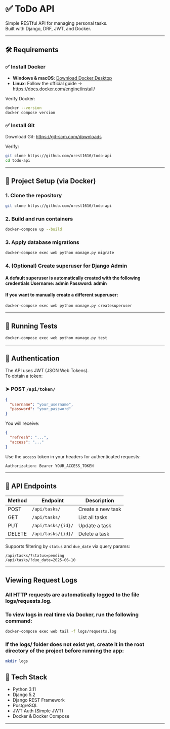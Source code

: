 # ✅ ToDo API

Simple RESTful API for managing personal tasks.  
Built with Django, DRF, JWT, and Docker.

---

## 🛠️ Requirements

### ✅ Install Docker

- **Windows & macOS**: [Download Docker Desktop](https://www.docker.com/products/docker-desktop/)
- **Linux**: Follow the official guide → https://docs.docker.com/engine/install/

Verify Docker:

```bash
docker --version
docker compose version
```

### ✅ Install Git

Download Git: https://git-scm.com/downloads

Verify:

```bash
git clone https://github.com/orest1616/todo-api
cd todo-api
```

---

## 🚀 Project Setup (via Docker)

### 1. Clone the repository

```bash
git clone https://github.com/orest1616/todo-api
```

### 2. Build and run containers

```bash
docker-compose up --build
```

### 3. Apply database migrations

```bash
docker-compose exec web python manage.py migrate
```

### 4. (Optional) Create superuser for Django Admin
#### A default superuser is automatically created with the following credentials Username: admin Password: admin
#### If you want to manually create a different superuser:
```bash
docker-compose exec web python manage.py createsuperuser
```

---

## 🧪 Running Tests

```bash
docker-compose exec web python manage.py test
```

---

## 🔐 Authentication

The API uses JWT (JSON Web Tokens).  
To obtain a token:

### ➤ POST `/api/token/`

```json
{
  "username": "your_username",
  "password": "your_password"
}
```

You will receive:

```json
{
  "refresh": "...",
  "access": "..."
}
```

Use the `access` token in your headers for authenticated requests:

```
Authorization: Bearer YOUR_ACCESS_TOKEN
```

---

## 📮 API Endpoints

| Method | Endpoint           | Description               |
|--------|--------------------|---------------------------|
| POST   | `/api/tasks/`      | Create a new task         |
| GET    | `/api/tasks/`      | List all tasks            |
| PUT    | `/api/tasks/{id}/` | Update a task             |
| DELETE | `/api/tasks/{id}/` | Delete a task             |

Supports filtering by `status` and `due_date` via query params:

```
/api/tasks/?status=pending
/api/tasks/?due_date=2025-06-10
```

---

## Viewing Request Logs
### All HTTP requests are automatically logged to the file logs/requests.log.
### To view logs in real time via Docker, run the following command:
```bash
docker-compose exec web tail -f logs/requests.log
```
###  If the logs/ folder does not exist yet, create it in the root directory of the project before running the app:
```bash
mkdir logs
```

## 📂 Tech Stack

- Python 3.11
- Django 5.2
- Django REST Framework
- PostgreSQL
- JWT Auth (Simple JWT)
- Docker & Docker Compose

---
